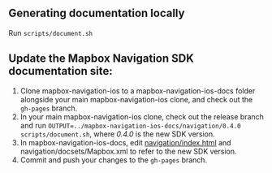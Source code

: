## Generating documentation locally

Run `scripts/document.sh`

## Update the Mapbox Navigation SDK documentation site:
1. Clone mapbox-navigation-ios to a mapbox-navigation-ios-docs folder alongside your main mapbox-navigation-ios clone, and check out the `gh-pages` branch.
1. In your main mapbox-navigation-ios clone, check out the release branch and run `OUTPUT=../mapbox-navigation-ios-docs/navigation/0.4.0 scripts/document.sh`, where _0.4.0_ is the new SDK version.
1. In mapbox-navigation-ios-docs, edit [navigation/index.html](https://github.com/mapbox/mapbox-navigation-ios/blob/gh-pages/navigation/index.html) and navigation/docsets/Mapbox.xml to refer to the new SDK version.
1. Commit and push your changes to the `gh-pages` branch.